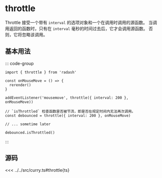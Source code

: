 # throttle

Throttle 接受一个带有 `interval` 的选项对象和一个在调用时调用的源函数。
当调用返回的函数时，只有在 `interval` 毫秒的时间过去后，它才会调用源函数。
否则，它将忽略该调用。

## 基本用法
::: code-group
```ts[example.ts]
import { throttle } from 'radash'

const onMouseMove = () => {
  rerender()
}

addEventListener('mousemove', throttle({ interval: 200 }, onMouseMove))
```

```typescript[isThrottled]
// `isThrottled` 检查函数是否被节流，即是否在规定时间内无法再次调用。
const debounced = throttle({ interval: 200 }, onMouseMove)

// ... sometime later

debounced.isThrottled()
```
:::

## 源码

<<< ../../src/curry.ts#throttle{ts}
